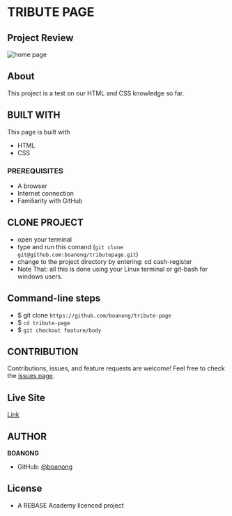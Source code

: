 # TRIBUTE PAGE 

## Project Review
![home page](assets/images/cash%20register.PNG)

## About
This project is a test on our HTML and CSS knowledge so far.

## BUILT WITH
This page is built with
* HTML
* CSS

### PREREQUISITES
* A browser 
* Internet connection
* Familiarity with GitHub

## CLONE PROJECT
* open your terminal
* type and run this comand (`git clone git@github.com:boanong/tributepage.git`)
* change to the project directory by entering: cd cash-register
* Note That: all this is done using your Linux terminal or git-bash for windows users.

## Command-line steps

- $ git clone `https://github.com/boanong/tribute-page`
- $ `cd tribute-page`
- $ `git checkout feature/body`

## CONTRIBUTION
Contributions, issues, and feature requests are welcome!
Feel free to check the [issues page](https://github.com/boanong/tribute-page/issues).

## Live Site

[Link](https://boanong.github.io/tribute-page/)

## AUTHOR
**BOANONG**
- GitHub: [@boanong](https://github.com/boanong)

## License
- A REBASE Academy licenced project 